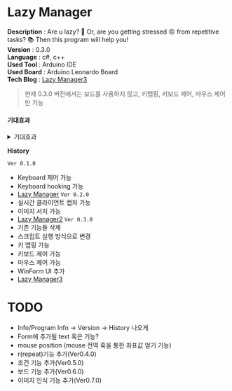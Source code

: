 # Lazy Manager

**Description** : Are u lazy? 🦥 Or, are you getting stressed 😠 from repetitive tasks? 📚 Then this program will help you!    
**Version** : 0.3.0  
**Language** : c#, c++  
**Used Tool** : Arduino IDE  
**Used Board** : Arduino Leonardo Board  
**Tech Blog** : [Lazy Manager3](https://kdjun97.github.io/automation-solution/lazy-manager3/)  

> 현재 0.3.0 버전에서는 보드를 사용하지 않고, 키맵핑, 키보드 제어, 마우스 제어만 가능

#### 기대효과  

<details>
  <summary>기대효과</summary>  
  <p>
  사실 사람은 반복 작업을 하는 것을 아주 지루하게 느낀다.<br>
  나 역시 그렇게 느꼈었고, 그래서 이 프로그램을 생각하게 되었다.<br>
  예를 들어, 어떤 특정 버튼을 계속 눌러야할 때, 너무 귀찮지 않은가?<br>
  혹은 반복되는 키보드 입력으로 너무 힘들거나, 단 한번의 키 입력으로 100번의 키 입력 효과를 나타내는 편리한 기능을 생각해본 적이 있을 것이다.<br>
  보통 이런 경우는, 사무적인 업무에서 많이 발생된다.<br>
  따라서, 나는 이러한 귀찮은 업무를 대신해주는 혹은 더 편리한 기능을 제공해주는 프로그램을 만들어 인간이 더 편리하게 작업을 했으면 한다.<br>
  물론, 많은 사람들이 이러한 생각을 하고 도움을 주는 프로그램을 만들었을 것이다.<br>
  하지만 A회사에서 A프로그램을, B회사에서 B프로그램을 만드는 것 처럼, A회사 프로그램을 다른 회사에서는 사용할 수 없다.<br>
  이 프로그램은 사용자 정의 맵핑기능이 있어 더욱 많은 사용자들(기업들)이 입맛대로 바꾸어 사용할 수 있다는 장점이 있을 것이다.<br>
  또한, 활성창에서 이벤트 처리가 이루어지는 것이 아닌, 비활성창에서도 이벤트 처리를 할 수 있게 함으로써 사용자의 편의를 더욱 생각했다.(동시에 많은 일을 할 수 있음)<br>
  </p>
</details>


**History**  

`Ver 0.1.0`  
  - Keyboard 제어 가능
  - Keyboard hooking 가능
  - [Lazy Manager](https://kdjun97.github.io/automation-solution/lazy-manager/)
`Ver 0.2.0`  
  - 실시간 클라이언트 캡처 가능
  - 이미지 서치 가능
  - [Lazy Manager2](https://kdjun97.github.io/automation-solution/lazy-manager2/)
`Ver 0.3.0`  
  - 기존 기능들 삭제
  - 스크립트 실행 방식으로 변경 
  - 키 맵핑 가능
  - 키보드 제어 가능
  - 마우스 제어 가능
  - WinForm UI 추가
  - [Lazy Manager3](https://kdjun97.github.io/automation-solution/lazy-manager3/)

# TODO
  * Info/Program Info -> Version -> History 나오게
  * Form에 추가될 text 혹은 기능?
  * mouse position (mouse 전역 훅을 통한 좌표값 얻기 기능)
  * r(repeat)기능 추가(Ver0.4.0)  
  * 조건 기능 추가(Ver0.5.0)
  * 보드 기능 추가(Ver0.6.0)
  * 이미지 인식 기능 추가(Ver0.7.0)